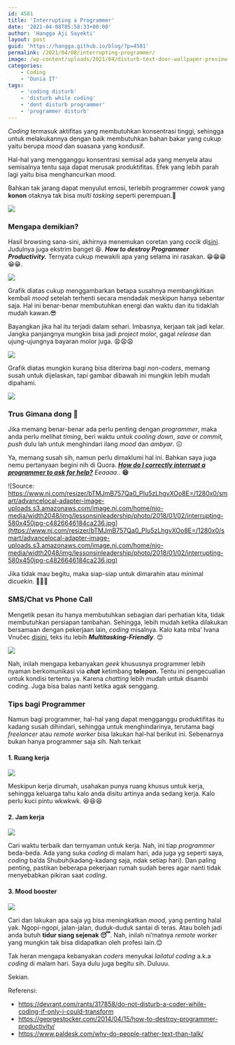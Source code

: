 ```yaml
---
id: 4581
title: 'Interrupting a Programmer'
date: '2021-04-08T05:58:33+00:00'
author: 'Hangga Aji Sayekti'
layout: post
guid: 'https://hangga.github.io/blog/?p=4581'
permalink: /2021/04/08/interrupting-programmer/
image: /wp-content/uploads/2021/04/disturb-text-door-wallpaper-preview.jpg
categories:
    - Coding
    - 'Dunia IT'
tags:
    - 'coding disturb'
    - 'disturb while coding'
    - 'dont disturb programmer'
    - 'programmer disturb'
---
```


*Coding* termasuk aktifitas yang membutuhkan konsentrasi tinggi, sehingga untuk melakukannya dengan baik membutuhkan bahan bakar yang cukup yaitu berupa *mood* dan suasana yang kondusif.

Hal-hal yang mengganggu konsentrasi semisal ada yang menyela atau semisalnya tentu saja dapat merusak produktifitas. Efek yang lebih parah lagi yaitu bisa menghancurkan *mood*.

Bahkan tak jarang dapat menyulut emosi, terlebih programmer *cowok* yang **konon** otaknya tak bisa *multi tasking* seperti perempuan.🤭

![](https://hangga.github.io/blog/wp-content/uploads/2021/04/r_317858_NtRNo.jpg)

### Mengapa demikian?

Hasil browsing sana-sini, akhirnya menemukan coretan yang *cocik* di[sini](https://georgestocker.com/2014/04/15/how-to-destroy-programmer-productivity/). Judulnya juga ekstrim banget 😆. ***How to destroy Programmer Productivity.*** Ternyata cukup mewakili apa yang selama ini rasakan. 😁😁😁😁😁.

![](https://hangga.github.io/blog/wp-content/uploads/2021/04/Screenshot-at-2021-04-08-11-11-01.png)

Grafik diatas cukup menggambarkan betapa susahnya membangkitkan kembali *mood* setelah terhenti secara mendadak meskipun hanya sebentar saja. Hal ini benar-benar membutuhkan energi dan waktu dan itu tidaklah mudah kawan.😎

Bayangkan jika hal itu terjadi dalam sehari. Imbasnya, kerjaan tak jadi kelar. Jangka panjangnya mungkin bisa jadi *project* molor, gagal *release* dan ujung-ujungnya bayaran molor juga. 😩😩😩

![](https://hangga.github.io/blog/wp-content/uploads/2021/04/Screenshot-at-2021-04-08-11-21-44-e1617859411631.png)

Grafik diatas mungkin kurang bisa diterima bagi *non-coders*, memang susah untuk dijelaskan, tapi gambar dibawah ini mungkin lebih mudah dipahami.

![](https://i.pinimg.com/564x/34/42/34/344234200d5c2d9b09acbffac1fec02f.jpg)

### Trus Gimana dong 😬

Jika memang benar-benar ada perlu penting dengan *programmer*, maka anda perlu melihat *timing*, beri waktu untuk *cooling down*, *save* or *commit, push* dulu lah untuk menghindari ilang *mood* dan *ambyar*. 😖

Ya, memang susah sih, namun perlu dimaklumi hal ini. Bahkan saya juga nemu pertanyaan begini nih di Quora. <span class="CssComponent__CssInlineComponent-sc-1oskqb9-1 UserSelectableText___StyledCssInlineComponent-lsmoq4-0 kghFzc"><span class="CssComponent__CssInlineComponent-sc-1oskqb9-1 TitleText___StyledCssInlineComponent-sc-1hpb63h-0 jPnwvF"><span class="q-box qu-userSelect--text">***[How do I correctly interrupt a programmer to ask for help?](https://www.quora.com/How-do-I-correctly-interrupt-a-programmer-to-ask-for-help)** Eeaaaa..* **😆**</span></span></span>

![Source: https://www.nj.com/resizer/bTMJmB757Qa0_PIu5zLhgvXOo8E=/1280x0/smart/advancelocal-adapter-image-uploads.s3.amazonaws.com/image.nj.com/home/njo-media/width2048/img/lessonsinleadership/photo/2018/01/02/interrupting-580x450jpg-c4826646184ca236.jpg](https://www.nj.com/resizer/bTMJmB757Qa0_PIu5zLhgvXOo8E=/1280x0/smart/advancelocal-adapter-image-uploads.s3.amazonaws.com/image.nj.com/home/njo-media/width2048/img/lessonsinleadership/photo/2018/01/02/interrupting-580x450jpg-c4826646184ca236.jpg)

Jika tidak mau begitu, maka siap-siap untuk dimarahin atau minimal di*cuekin*. 🤣🤣🤣

### SMS/Chat vs Phone Call

M<span class="VIiyi" lang="id"><span class="JLqJ4b ChMk0b" data-language-for-alternatives="id" data-language-to-translate-into="en" data-phrase-index="0">engetik pesan itu hanya membutuhkan sebagian dari perhatian kita, tidak membutuhkan persiapan tambahan.</span> <span class="JLqJ4b ChMk0b" data-language-for-alternatives="id" data-language-to-translate-into="en" data-phrase-index="1">Sehingga, lebih mudah ketika dilakukan bersamaan dengan pekerjaan lain, *coding* misalnya. Kalo kata mba’ Ivana Vnučec [disini](https://www.paldesk.com/why-do-people-rather-text-than-talk/), teks itu lebih ***Multitasking-Friendly***. 😊  
</span></span>

![](https://www.paldesk.com/wp-content/uploads/2019/04/paldesk-people-texting.jpg)

Nah, inilah mengapa kebanyakan *geek* khususnya programmer lebih nyaman berkomunikasi via ***chat*** ketimbang **telepon.** Tentu ini pengecualian untuk kondisi tertentu ya. Karena *chatting* lebih mudah untuk disambi coding. Juga bisa balas nanti ketika agak senggang.

### Tips bagi Programmer

Namun bagi programmer, hal-hal yang dapat mengganggu produktifitas itu kadang susah dihindari, sehingga untuk menghindarinya, terutama bagi *freelancer* atau *remote worker* bisa lakukan hal-hal berikut ini. Sebenarnya bukan hanya programmer saja sih. Nah terkait

#### 1. Ruang kerja

![](https://hangga.github.io/blog/wp-content/uploads/2021/04/960x0-700x467.jpg)

Meskipun kerja dirumah, usahakan punya ruang khusus untuk kerja, sehingga keluarga tahu kalo anda disitu artinya anda sedang kerja. Kalo perlu kuci pintu wkwkwk. 😆😆😆

#### 2. Jam kerja

![](https://comic.browserling.com/3am.png)

Cari waktu terbaik dan ternyaman untuk kerja. Nah, ini tiap *programmer* beda-beda. Ada yang suka *coding* di malam hari, ada juga yg seperti saya, *coding* ba’da Shubuh(kadang-kadang saja, ndak setiap hari). Dan paling penting, pastikan beberapa pekerjaan rumah sudah beres agar nanti tidak menyebabkan pikiran saat *coding*.

#### 3. Mood booster

![](https://comic.browserling.com/coffee.png)

Cari dan lakukan apa saja yg bisa meningkatkan *mood,* yang penting halal yak. Ngopi-ngopi, jalan-jalan, duduk-duduk santai di teras. Atau boleh jadi anda butuh **tidur siang sejenak 😴**. Nah, inilah ni’matnya *remote worker* yang mungkin tak bisa didapatkan oleh profesi lain.😊

Tak heran mengapa kebanyakan *coders* menyukai *lailatul coding* a.k.a *coding* di malam hari. Saya dulu juga begitu sih. Duluuu.

Sekian.

Referensi:

- <https://devrant.com/rants/317858/do-not-disturb-a-coder-while-coding-if-only-i-could-transform>
- <https://georgestocker.com/2014/04/15/how-to-destroy-programmer-productivity/>
- <https://www.paldesk.com/why-do-people-rather-text-than-talk/>